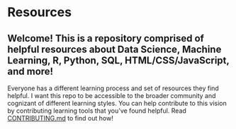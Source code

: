 # Resources

## Welcome! This is a repository comprised of helpful resources about Data Science, Machine Learning, R, Python, SQL, HTML/CSS/JavaScript, and more!

Everyone has a different learning process and set of resources they find helpful. I want this repo to be accessible to the broader community and cognizant of different learning styles. You can help contribute to this vision by contributing learning tools that you've found helpful. Read [CONTRIBUTING.md](https://github.com/acolum/resources/blob/master/CONTRIBUTING.md) to find out how!
